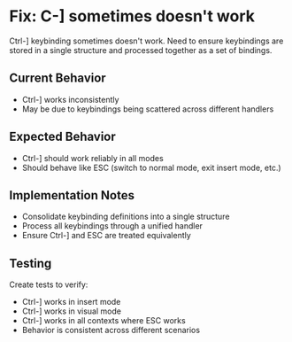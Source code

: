 # Fix: C-] sometimes doesn't work

Ctrl-] keybinding sometimes doesn't work. Need to ensure keybindings are stored in a single structure and processed together as a set of bindings.

## Current Behavior

- Ctrl-] works inconsistently
- May be due to keybindings being scattered across different handlers

## Expected Behavior

- Ctrl-] should work reliably in all modes
- Should behave like ESC (switch to normal mode, exit insert mode, etc.)

## Implementation Notes

- Consolidate keybinding definitions into a single structure
- Process all keybindings through a unified handler
- Ensure Ctrl-] and ESC are treated equivalently

## Testing

Create tests to verify:

- Ctrl-] works in insert mode
- Ctrl-] works in visual mode
- Ctrl-] works in all contexts where ESC works
- Behavior is consistent across different scenarios
